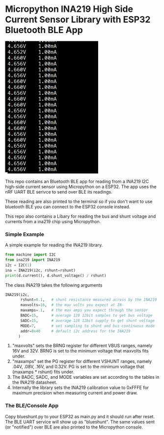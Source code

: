 

# Micropython INA219 High Side Current Sensor Library with ESP32 Bluetooth BLE App

![](output.png)

This repo contains an Bluetooth BLE app for reading from a INA219 I2C 
high-side current sensor using Micropython on a ESP32.  The app uses 
the nRF UART BLE serivce to send over BLE its readings.

These reading are also printed to the terminal so if you don't want to 
use bluetooth BLE you can connect to the ESP32 console instead.

This repo also contains a Libary for reading the bus and shunt
voltage and currents from a ina219 chip using Micropython.

### Simple Example

A simple example for reading the INA219 library.

```python
from machine import I2C
from ina219 import INA219
i2c = I2C(1)
ina = INA219(i2c, rshunt=rshunt)
print(d.current(), d.shunt_voltage() / rshunt)
```

The class INA219 takes the following arguments                 

```python
INA219(i2c, 
       rshunt=0.1,   # shunt resistance measured across by the INA219
       maxvolts=16,  # the max volts you expect at IN-
       maxamps=.1,   # the max amps you expect through the sensor
       BADC=15,      # average 128 12bit samples to get bus voltage
       SADC=15,      # average 128 12bit supply to get shunt voltage
       MODE=7,       # set sampling to shunt and bus continuous mode
       addr=0x40     # default i2c address for the INA219
      )
```

1. "maxvolts" sets the BRNG register for different VBUS ranges, namely
16V and 32V.  BRNG is set to the minimum voltage that maxvolts fits under.
2. "maxamps" set the PG register for different VSHUNT ranges,
namely .04V, .08V, .16V, and 0.32V.  PG is set to the minimum
voltage that (maxamps * rshunt) fits under.
3. The BADC, SADC, and MODE variables are set according to the tables in 
the INA219 datasheet.
4. Internally the library sets the INA219 calibration value
to 0xFFFE for maximum precision when measuring current and power draw.

### The BLE/Console App

Copy blueshunt.py to your ESP32 as main.py and it should
run after reset.  The BLE UART service will show up as "blueshunt".  The 
same values sent (or "notified") over BLE are also printed to the 
Micropython console.


